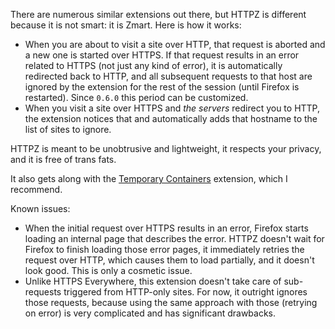 There are numerous similar extensions out there, but HTTPZ is different because it is not smart: it is Zmart. Here is how it works:
- When you are about to visit a site over HTTP, that request is aborted and a new one is started over HTTPS. If that request results in an error related to HTTPS (not just any kind of error), it is automatically redirected back to HTTP, and all subsequent requests to that host are ignored by the extension for the rest of the session (until Firefox is restarted). Since `0.6.0` this period can be customized.
- When you visit a site over HTTPS and *the servers* redirect you to HTTP, the extension notices that and automatically adds that hostname to the list of sites to ignore.

HTTPZ is meant to be unobtrusive and lightweight, it respects your privacy, and it is free of trans fats.

It also gets along with the [Temporary Containers][TC] extension, which I recommend.

Known issues:
- When the initial request over HTTPS results in an error, Firefox starts loading an internal page that describes the error. HTTPZ doesn't wait for Firefox to finish loading those error pages, it immediately retries the request over HTTP, which causes them to load partially, and it doesn't look good. This is only a cosmetic issue.
- Unlike HTTPS Everywhere, this extension doesn't take care of sub-requests triggered from HTTP-only sites. For now, it outright ignores those requests, because using the same approach with those (retrying on error) is very complicated and has significant drawbacks.

[TC]: https://addons.mozilla.org/firefox/addon/temporary-containers/
